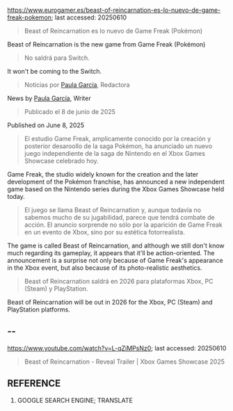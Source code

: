 https://www.eurogamer.es/beast-of-reincarnation-es-lo-nuevo-de-game-freak-pokemon; last accessed: 20250610

> Beast of Reincarnation es lo nuevo de Game Freak (Pokémon)

Beast of Reincarnation is the new game from Game Freak (Pokémon)

> No saldrá para Switch.

It won't be coming to the Switch.

> Noticias por [Paula García](https://www.eurogamer.es/authors/paula-garcia), Redactora

News by [Paula García](https://www.eurogamer.es/authors/paula-garcia), Writer

> Publicado el 8 de junio de 2025

Published on June 8, 2025

> El estudio Game Freak, amplicamente conocido por la creación y posterior desaroollo de la saga Pokémon, ha anunciado un nuevo juego independiente de la saga de Nintendo en el Xbox Games Showcase celebrado hoy.

Game Freak, the studio widely known for the creation and the later development of the Pokémon franchise, has announced a new independent game based on the Nintendo series during the Xbox Games Showcase held today.

> El juego se llama Beast of Reincarnation y, aunque todavía no sabemos mucho de su jugabilidad, parece que tendrá combate de acción. El anuncio sorprende no sólo por la aparición de Game Freak en un evento de Xbox, sino por su estética fotorrealista.

The game is called Beast of Reincarnation, and although we still don't know much regarding its gameplay, it appears that it'll be action-oriented. The announcement is a surprise not only because of Game Freak's appearance in the Xbox event, but also because of its photo-realistic aesthetics.

> Beast of Reincarnation saldrá en 2026 para plataformas Xbox, PC (Steam) y PlayStation. 

Beast of Reincarnation will be out in 2026 for the Xbox, PC (Steam) and PlayStation platforms. 

## --

https://www.youtube.com/watch?v=L-qZiMPsNz0; last accessed: 20250610

> Beast of Reincarnation - Reveal Trailer | Xbox Games Showcase 2025

## REFERENCE

1) GOOGLE SEARCH ENGINE; TRANSLATE